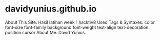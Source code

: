 # davidyunius.github.io

About This Site: Hasil latihan week 1 hacktiv8
Used Tags & Syntaxes:
color
font-size
font-family
background
font-weight
text-align
text-decoration
position
cursor
About Me: David Yunius.